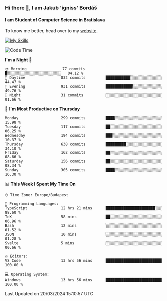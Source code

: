 ### Hi there 👋, I am Jakub 'igniss' Bordáš

#### I am Student of Computer Science in Bratislava
To know me better, head over to my [website](https://bordas.sk).

[![My Skills](https://skillicons.dev/icons?i=js,html,css,figma,svelte,java,kotlin,python,postgresql,typescript,nest,nodejs)](https://bordas.sk)


<!--START_SECTION:waka-->
![Code Time](http://img.shields.io/badge/Code%20Time-1%2C440%20hrs%2016%20mins-blue)

**I'm a Night 🦉** 

```text
🌞 Morning                77 commits          █░░░░░░░░░░░░░░░░░░░░░░░░   04.12 % 
🌆 Daytime                832 commits         ███████████░░░░░░░░░░░░░░   44.47 % 
🌃 Evening                931 commits         ████████████░░░░░░░░░░░░░   49.76 % 
🌙 Night                  31 commits          ░░░░░░░░░░░░░░░░░░░░░░░░░   01.66 % 
```
📅 **I'm Most Productive on Thursday** 

```text
Monday                   299 commits         ████░░░░░░░░░░░░░░░░░░░░░   15.98 % 
Tuesday                  117 commits         ██░░░░░░░░░░░░░░░░░░░░░░░   06.25 % 
Wednesday                194 commits         ███░░░░░░░░░░░░░░░░░░░░░░   10.37 % 
Thursday                 638 commits         █████████░░░░░░░░░░░░░░░░   34.10 % 
Friday                   162 commits         ██░░░░░░░░░░░░░░░░░░░░░░░   08.66 % 
Saturday                 156 commits         ██░░░░░░░░░░░░░░░░░░░░░░░   08.34 % 
Sunday                   305 commits         ████░░░░░░░░░░░░░░░░░░░░░   16.30 % 
```


📊 **This Week I Spent My Time On** 

```text
🕑︎ Time Zone: Europe/Budapest

💬 Programming Languages: 
TypeScript               12 hrs 21 mins      ██████████████████████░░░   88.60 % 
TeX                      58 mins             ██░░░░░░░░░░░░░░░░░░░░░░░   06.96 % 
Bash                     12 mins             ░░░░░░░░░░░░░░░░░░░░░░░░░   01.52 % 
JSON                     10 mins             ░░░░░░░░░░░░░░░░░░░░░░░░░   01.28 % 
Svelte                   5 mins              ░░░░░░░░░░░░░░░░░░░░░░░░░   00.66 % 

🔥 Editors: 
VS Code                  13 hrs 56 mins      █████████████████████████   100.00 % 

💻 Operating System: 
Windows                  13 hrs 56 mins      █████████████████████████   100.00 % 
```


 Last Updated on 20/03/2024 15:10:57 UTC
<!--END_SECTION:waka-->
